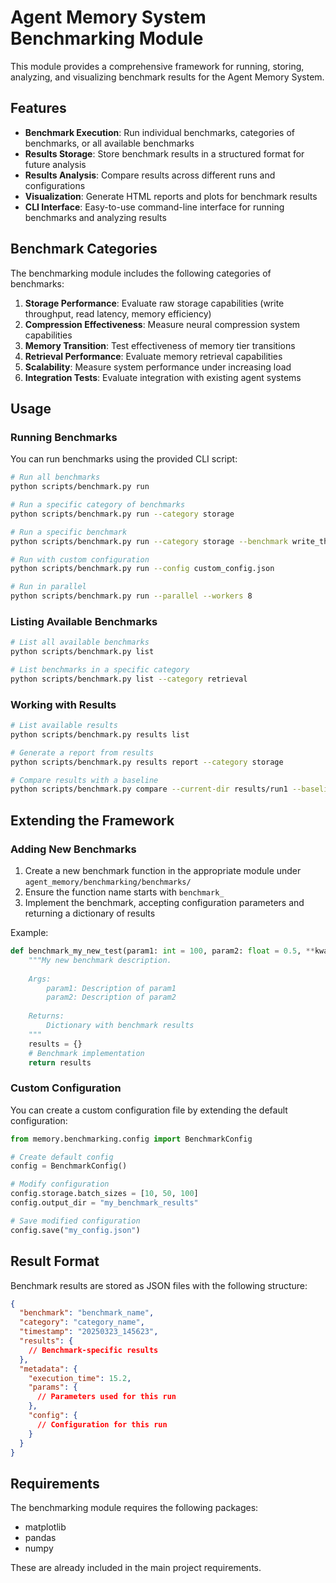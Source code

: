 # Agent Memory System Benchmarking Module

This module provides a comprehensive framework for running, storing, analyzing, and visualizing benchmark results for the Agent Memory System.

## Features

- **Benchmark Execution**: Run individual benchmarks, categories of benchmarks, or all available benchmarks
- **Results Storage**: Store benchmark results in a structured format for future analysis
- **Results Analysis**: Compare results across different runs and configurations
- **Visualization**: Generate HTML reports and plots for benchmark results
- **CLI Interface**: Easy-to-use command-line interface for running benchmarks and analyzing results

## Benchmark Categories

The benchmarking module includes the following categories of benchmarks:

1. **Storage Performance**: Evaluate raw storage capabilities (write throughput, read latency, memory efficiency)
2. **Compression Effectiveness**: Measure neural compression system capabilities
3. **Memory Transition**: Test effectiveness of memory tier transitions
4. **Retrieval Performance**: Evaluate memory retrieval capabilities
5. **Scalability**: Measure system performance under increasing load
6. **Integration Tests**: Evaluate integration with existing agent systems

## Usage

### Running Benchmarks

You can run benchmarks using the provided CLI script:

```bash
# Run all benchmarks
python scripts/benchmark.py run

# Run a specific category of benchmarks
python scripts/benchmark.py run --category storage

# Run a specific benchmark
python scripts/benchmark.py run --category storage --benchmark write_throughput

# Run with custom configuration
python scripts/benchmark.py run --config custom_config.json

# Run in parallel
python scripts/benchmark.py run --parallel --workers 8
```

### Listing Available Benchmarks

```bash
# List all available benchmarks
python scripts/benchmark.py list

# List benchmarks in a specific category
python scripts/benchmark.py list --category retrieval
```

### Working with Results

```bash
# List available results
python scripts/benchmark.py results list

# Generate a report from results
python scripts/benchmark.py results report --category storage

# Compare results with a baseline
python scripts/benchmark.py compare --current-dir results/run1 --baseline-dir results/baseline
```

## Extending the Framework

### Adding New Benchmarks

1. Create a new benchmark function in the appropriate module under `agent_memory/benchmarking/benchmarks/`
2. Ensure the function name starts with `benchmark_`
3. Implement the benchmark, accepting configuration parameters and returning a dictionary of results

Example:

```python
def benchmark_my_new_test(param1: int = 100, param2: float = 0.5, **kwargs) -> Dict[str, Any]:
    """My new benchmark description.
    
    Args:
        param1: Description of param1
        param2: Description of param2
        
    Returns:
        Dictionary with benchmark results
    """
    results = {}
    # Benchmark implementation
    return results
```

### Custom Configuration

You can create a custom configuration file by extending the default configuration:

```python
from memory.benchmarking.config import BenchmarkConfig

# Create default config
config = BenchmarkConfig()

# Modify configuration
config.storage.batch_sizes = [10, 50, 100]
config.output_dir = "my_benchmark_results"

# Save modified configuration
config.save("my_config.json")
```

## Result Format

Benchmark results are stored as JSON files with the following structure:

```json
{
  "benchmark": "benchmark_name",
  "category": "category_name",
  "timestamp": "20250323_145623",
  "results": {
    // Benchmark-specific results
  },
  "metadata": {
    "execution_time": 15.2,
    "params": {
      // Parameters used for this run
    },
    "config": {
      // Configuration for this run
    }
  }
}
```

## Requirements

The benchmarking module requires the following packages:

- matplotlib
- pandas
- numpy

These are already included in the main project requirements. 